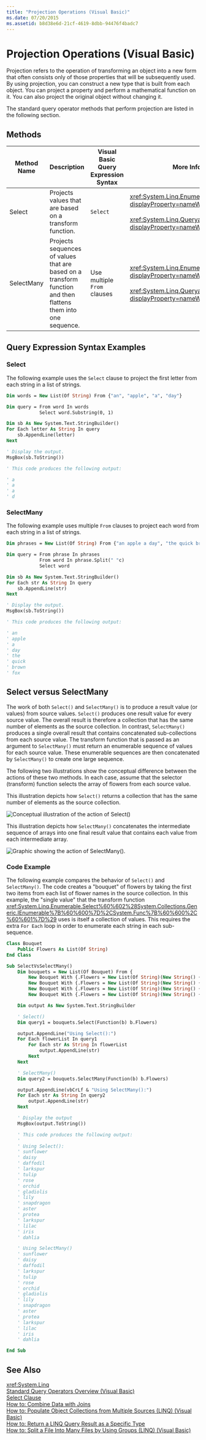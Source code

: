 ```yaml
---
title: "Projection Operations (Visual Basic)"
ms.date: 07/20/2015
ms.assetid: b8d38e6d-21cf-4619-8dbb-94476f4badc7
---
```

# Projection Operations (Visual Basic)
Projection refers to the operation of transforming an object into a new form that often consists only of those properties that will be subsequently used. By using projection, you can construct a new type that is built from each object. You can project a property and perform a mathematical function on it. You can also project the original object without changing it.  

 The standard query operator methods that perform projection are listed in the following section.  

## Methods  


|Method Name|Description|Visual Basic Query Expression Syntax|More Information|  
|-----------------|-----------------|------------------------------------------|----------------------|  
|Select|Projects values that are based on a transform function.|`Select`|<xref:System.Linq.Enumerable.Select%2A?displayProperty=nameWithType><br /><br /> <xref:System.Linq.Queryable.Select%2A?displayProperty=nameWithType>|  
|SelectMany|Projects sequences of values that are based on a transform function and then flattens them into one sequence.|Use multiple `From` clauses|<xref:System.Linq.Enumerable.SelectMany%2A?displayProperty=nameWithType><br /><br /> <xref:System.Linq.Queryable.SelectMany%2A?displayProperty=nameWithType>|  

## Query Expression Syntax Examples  

### Select  
 The following example uses the `Select` clause to project the first letter from each string in a list of strings.  

```vb  
Dim words = New List(Of String) From {"an", "apple", "a", "day"}  

Dim query = From word In words   
            Select word.Substring(0, 1)  

Dim sb As New System.Text.StringBuilder()  
For Each letter As String In query  
    sb.AppendLine(letter)  
Next  

' Display the output.  
MsgBox(sb.ToString())  

' This code produces the following output:  

' a  
' a  
' a  
' d  
```  

### SelectMany  
 The following example uses multiple `From` clauses to project each word from each string in a list of strings.  

```vb  
Dim phrases = New List(Of String) From {"an apple a day", "the quick brown fox"}  

Dim query = From phrase In phrases   
            From word In phrase.Split(" "c)   
            Select word  

Dim sb As New System.Text.StringBuilder()  
For Each str As String In query  
    sb.AppendLine(str)  
Next  

' Display the output.  
MsgBox(sb.ToString())  

' This code produces the following output:  

' an  
' apple  
' a  
' day  
' the  
' quick  
' brown  
' fox  
```  

## Select versus SelectMany  
 The work of both `Select()` and `SelectMany()` is to produce a result value (or values) from source values. `Select()` produces one result value for every source value. The overall result is therefore a collection that has the same number of elements as the source collection. In contrast, `SelectMany()` produces a single overall result that contains concatenated sub-collections from each source value. The transform function that is passed as an argument to `SelectMany()` must return an enumerable sequence of values for each source value. These enumerable sequences are then concatenated by `SelectMany()` to create one large sequence.  

 The following two illustrations show the conceptual difference between the actions of these two methods. In each case, assume that the selector (transform) function selects the array of flowers from each source value.  

 This illustration depicts how `Select()` returns a collection that has the same number of elements as the source collection.  

 ![Conceptual illustration of the action of Select&#40;&#41;](../../../../csharp/programming-guide/concepts/linq/media/selectaction.png "SelectAction")  

 This illustration depicts how `SelectMany()` concatenates the intermediate sequence of arrays into one final result value that contains each value from each intermediate array.  

 ![Graphic showing the action of SelectMany&#40;&#41;.](../../../../csharp/programming-guide/concepts/linq/media/selectmany.png "SelectMany")  

### Code Example  
 The following example compares the behavior of `Select()` and `SelectMany()`. The code creates a "bouquet" of flowers by taking the first two items from each list of flower names in the source collection. In this example, the "single value" that the transform function <xref:System.Linq.Enumerable.Select%60%602%28System.Collections.Generic.IEnumerable%7B%60%600%7D%2CSystem.Func%7B%60%600%2C%60%601%7D%29> uses is itself a collection of values. This requires the extra `For Each` loop in order to enumerate each string in each sub-sequence.  

```vb  
Class Bouquet  
    Public Flowers As List(Of String)  
End Class  

Sub SelectVsSelectMany()  
    Dim bouquets = New List(Of Bouquet) From {   
        New Bouquet With {.Flowers = New List(Of String)(New String() {"sunflower", "daisy", "daffodil", "larkspur"})},   
        New Bouquet With {.Flowers = New List(Of String)(New String() {"tulip", "rose", "orchid"})},   
        New Bouquet With {.Flowers = New List(Of String)(New String() {"gladiolis", "lily", "snapdragon", "aster", "protea"})},   
        New Bouquet With {.Flowers = New List(Of String)(New String() {"larkspur", "lilac", "iris", "dahlia"})}}  

    Dim output As New System.Text.StringBuilder  

    ' Select()  
    Dim query1 = bouquets.Select(Function(b) b.Flowers)  

    output.AppendLine("Using Select():")  
    For Each flowerList In query1  
        For Each str As String In flowerList  
            output.AppendLine(str)  
        Next  
    Next  

    ' SelectMany()  
    Dim query2 = bouquets.SelectMany(Function(b) b.Flowers)  

    output.AppendLine(vbCrLf & "Using SelectMany():")  
    For Each str As String In query2  
        output.AppendLine(str)  
    Next  

    ' Display the output  
    MsgBox(output.ToString())  

    ' This code produces the following output:  
    '  
    ' Using Select():  
    ' sunflower  
    ' daisy  
    ' daffodil  
    ' larkspur  
    ' tulip  
    ' rose  
    ' orchid  
    ' gladiolis  
    ' lily  
    ' snapdragon  
    ' aster  
    ' protea  
    ' larkspur  
    ' lilac  
    ' iris  
    ' dahlia  

    ' Using SelectMany()  
    ' sunflower  
    ' daisy  
    ' daffodil  
    ' larkspur  
    ' tulip  
    ' rose  
    ' orchid  
    ' gladiolis  
    ' lily  
    ' snapdragon  
    ' aster  
    ' protea  
    ' larkspur  
    ' lilac  
    ' iris  
    ' dahlia  

End Sub  
```  

## See Also  
 <xref:System.Linq>  
 [Standard Query Operators Overview (Visual Basic)](../../../../visual-basic/programming-guide/concepts/linq/standard-query-operators-overview.md)  
 [Select Clause](../../../../visual-basic/language-reference/queries/select-clause.md)  
 [How to: Combine Data with Joins](../../../../visual-basic/programming-guide/language-features/linq/how-to-combine-data-with-linq-by-using-joins.md)  
 [How to: Populate Object Collections from Multiple Sources (LINQ) (Visual Basic)](../../../../visual-basic/programming-guide/concepts/linq/how-to-populate-object-collections-from-multiple-sources-linq.md)  
 [How to: Return a LINQ Query Result as a Specific Type](../../../../visual-basic/programming-guide/language-features/linq/how-to-return-a-linq-query-result-as-a-specific-type.md)  
 [How to: Split a File Into Many Files by Using Groups (LINQ) (Visual Basic)](../../../../visual-basic/programming-guide/concepts/linq/how-to-split-a-file-into-many-files-by-using-groups-linq.md)
